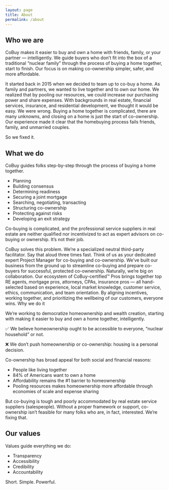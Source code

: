 ```yaml
---
layout: page
title: About
permalink: /about
---
```


## Who we are

CoBuy makes it easier to buy and own a home with friends, family, or your partner — intelligently. We guide buyers who don’t fit into the box of a traditional “nuclear family” through the process of buying a home together, start to finish. Our focus is on making co-ownership simpler, safer, and more affordable.

It started back in 2015 when we decided to team up to co-buy a home. As family and partners, we wanted to live together and to own our home. We realized that by pooling our resources, we could increase our purchasing power and share expenses. With backgrounds in real estate, financial services, insurance, and residential development, we thought it would be easy. We were wrong. Buying a home together is complicated, there are many unknowns, and closing on a home is just the start of co-ownership. Our experience made it clear that the homebuying process fails friends, family, and unmarried couples.

So we fixed it.
## What we do

CoBuy guides folks step-by-step through the process of buying a home together.

- Planning
- Building consensus
- Determining readiness
- Securing a joint mortgage
- Searching, negotiating, transacting
- Structuring co-ownership
- Protecting against risks
- Developing an exit strategy

Co-buying is complicated, and the professional service suppliers in real estate are neither qualified nor incentivized to act as expert advisors on co-buying or ownership. It’s not their job.


CoBuy solves this problem. We’re a specialized neutral third-party facilitator. Say that aloud three times fast. Think of us as your dedicated expert Project Manager for co-buying and co-ownership. We’ve built our business from the ground up to streamline co-buying and prepare co-buyers for successful, protected co-ownership. Naturally, we’re big on collaboration. Our ecosystem of CoBuy-certified™ Pros brings together top RE agents, mortgage pros, attorneys, CPAs, insurance pros — all hand-selected based on experience, local market knowledge, customer service, ethics, communication, and team orientation. By aligning incentives, working together, and prioritizing the wellbeing of our customers, everyone wins.
Why we do it

We’re working to democratize homeownership and wealth creation, starting with making it easier to buy and own a home together, intelligently.

✅ We believe homeownership ought to be accessible to everyone, “nuclear household” or not.

❌ We don’t push homeownership or co-ownership: housing is a personal decision.

Co-ownership has broad appeal for both social and financial reasons:

- People like living together
- 84% of Americans want to own a home
- Affordability remains the #1 barrier to homeownership
- Pooling resources makes homeownership more affordable through economies of scale and expense sharing


But co-buying is tough and poorly accommodated by real estate service suppliers (salespeople). Without a proper framework or support, co-ownership isn’t feasible for many folks who are, in fact, interested. We’re fixing that.

## Our values

Values guide everything we do:

- Transparency
- Accessibility
- Credibility
- Accountability

Short. Simple. Powerful.
